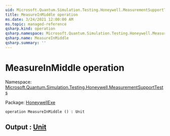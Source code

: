 ```yaml
---
uid: Microsoft.Quantum.Simulation.Testing.Honeywell.MeasurementSupportTests.MeasureInMiddle
title: MeasureInMiddle operation
ms.date: 3/24/2021 12:00:00 AM
ms.topic: managed-reference
qsharp.kind: operation
qsharp.namespace: Microsoft.Quantum.Simulation.Testing.Honeywell.MeasurementSupportTests
qsharp.name: MeasureInMiddle
qsharp.summary: ''
---
```


# MeasureInMiddle operation

Namespace: [Microsoft.Quantum.Simulation.Testing.Honeywell.MeasurementSupportTests](xref:Microsoft.Quantum.Simulation.Testing.Honeywell.MeasurementSupportTests)

Package: [HoneywellExe](https://nuget.org/packages/HoneywellExe)




```qsharp
operation MeasureInMiddle () : Unit
```


## Output : [Unit](xref:microsoft.quantum.lang-ref.unit)

